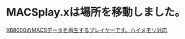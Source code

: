 # MACSplay.xは場所を移動しました。  
[X68000のMACSデータを再生するプレイヤーです。ハイメモリ対応](https://github.com/kata68k/-X68000-MACSplay.x)
